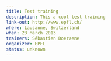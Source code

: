 ```yaml
---
title: Test training
description: This a cool test training
link-out: http://www.epfl.ch/
where: Lausanne, Switzerland
when: 23 March 2013
trainers: Sébastien Doeraene
organizer: EPFL
status: unknown
---
```

